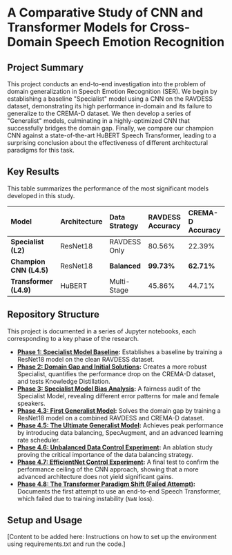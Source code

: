 # A Comparative Study of CNN and Transformer Models for Cross-Domain Speech Emotion Recognition

## Project Summary
This project conducts an end-to-end investigation into the problem of domain generalization in Speech Emotion Recognition (SER). We begin by establishing a baseline "Specialist" model using a CNN on the RAVDESS dataset, demonstrating its high performance in-domain and its failure to generalize to the CREMA-D dataset. We then develop a series of "Generalist" models, culminating in a highly-optimized CNN that successfully bridges the domain gap. Finally, we compare our champion CNN against a state-of-the-art HuBERT Speech Transformer, leading to a surprising conclusion about the effectiveness of different architectural paradigms for this task.

## Key Results
This table summarizes the performance of the most significant models developed in this study.

| Model | Architecture | Data Strategy | RAVDESS Accuracy | CREMA-D Accuracy |
| :--- | :--- | :--- | :--- | :--- |
| **Specialist (L2)** | ResNet18 | RAVDESS Only | 80.56% | 22.39% |
| **Champion CNN (L4.5)**| ResNet18 | **Balanced** | **99.73%** | **62.71%** |
| **Transformer (L4.9)**| HuBERT | Multi-Stage | 45.86% | 44.71% |

## Repository Structure
This project is documented in a series of Jupyter notebooks, each corresponding to a key phase of the research.

* **[Phase 1: Specialist Model Baseline](./notebooks/01_Specialist_Model_Baseline.ipynb):** Establishes a baseline by training a ResNet18 model on the clean RAVDESS dataset.
* **[Phase 2: Domain Gap and Initial Solutions](./notebooks/02_Domain_Gap_and_Initial_Solutions.ipynb):** Creates a more robust Specialist, quantifies the performance drop on the CREMA-D dataset, and tests Knowledge Distillation.
* **[Phase 3: Specialist Model Bias Analysis](./notebooks/03_Specialist_Model_Bias_Analysis.ipynb):** A fairness audit of the Specialist Model, revealing different error patterns for male and female speakers.
* **[Phase 4.3: First Generalist Model](./notebooks/04_Generalist_Model_v1_Bridging_the_Gap.ipynb):** Solves the domain gap by training a ResNet18 model on a combined RAVDESS and CREMA-D dataset.
* **[Phase 4.5: The Ultimate Generalist Model](./notebooks/05_Ultimate_Generalist_Model_v2.ipynb):** Achieves peak performance by introducing data balancing, SpecAugment, and an advanced learning rate scheduler.
* **[Phase 4.6: Unbalanced Data Control Experiment](./notebooks/06_Generalist_Ablation_Unbalanced_Data.ipynb):** An ablation study proving the critical importance of the data balancing strategy.
* **[Phase 4.7: EfficientNet Control Experiment](./notebooks/07_Generalist_Ablation_EfficientNet.ipynb):** A final test to confirm the performance ceiling of the CNN approach, showing that a more advanced architecture does not yield significant gains.
* **[Phase 4.8: The Transformer Paradigm Shift (Failed Attempt)](./notebooks/08_Transformer_v1_Wav2Vec2_Failed_Attempt.ipynb):** Documents the first attempt to use an end-to-end Speech Transformer, which failed due to training instability (`NaN` loss).

## Setup and Usage
[Content to be added here: Instructions on how to set up the environment using requirements.txt and run the code.]
